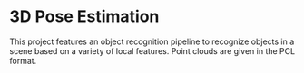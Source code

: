 # 3D Pose Estimation
This project features an object recognition pipeline to recognize objects in a scene based on a variety of local features. Point clouds are given in the PCL format.
